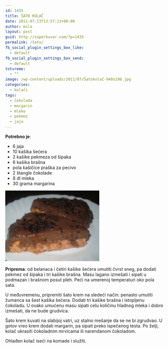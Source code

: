 ```yaml
---
id: 1435
title: ŠATO KOLAČ
date: 2011-07-13T13:57:13+00:00
author: mila
layout: post
guid: http://superkuvar.com/?p=1435
permalink: /šato/
fb_social_plugin_settings_box_like:
  - default
fb_social_plugin_settings_box_send:
  - default
totvreme:
  - ""
image: /wp-content/uploads/2011/07/Šatokolač-940x198.jpg
categories:
  - kolači
tags:
  - čokolada
  - margarin
  - mleko
  - pekmez
  - jaja
---
```

**Potrebno je**:

  * 6 jaja
  * 10 kašika šećera
  * 2 kašike pekmeza od šipaka
  * 6 kašika brašna
  * pola kašičice praška za pecivo
  * 2 štangle čokolade
  * 8 dl mleka
  * 30 grama margarina

<img class="alignnone size-medium wp-image-5337" src="/wp-content/uploads/2011/07/Šatokolač-1024x768.jpg" alt="Šatokolač" width="300" height="225" /> 

**Priprema**: od belanaca i četiri kašike šećera umutiti čvrst sneg, pa dodati pekmez od šipaka i tri kašike brašna. Masu lagano izmešati i sipati u podmazan i brašnom posut pleh. Peći na umerenoj temperaturi oko pola sata.

U međuvremenu, pripremiti šato krem na sledeći način: penasto umutiti žumanca sa šest kašika šećera. Dodati tri kašike brašna i istopljenu čokoladu. U ovako umućenu masu sipati celu količinu hladnog mleka i dobro izmešati, da ne bude grudvica.

Šato krem kuvati na slabijoj vatri, uz stalno mešanje da se ne bi zgrudvao. U gotov vreo krem dodati margarin, pa sipati preko ispečenog testa. Po želji, kolač ukrasiti čokoladnim mrvicama ili narendanom čokoladom.

Ohlađen kolač iseći na komade i služiti.